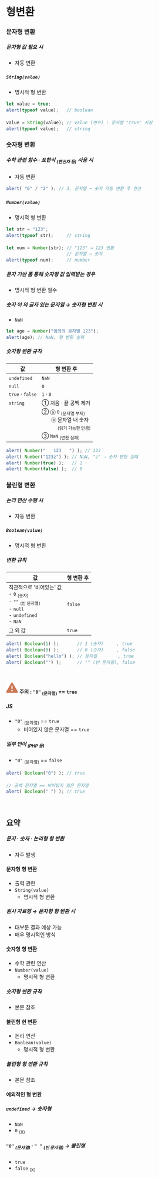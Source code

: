 형변환
=====

### 문자형 변환

##### 문자형 값 필요 시
- 자동 변환

##### `String(value)`
- 명시적 형 변환
```javascript
let value = true;
alert(typeof value);   // boolean

value = String(value); // value (변수) : 문자열 "true" 저장
alert(typeof value);   // string
```

### 숫자형 변환

##### 수학 관련 함수 · 표현식 <sub>(연산자 등)</sub> 사용 시
- 자동 변환
```javascript
alert( "6" / "2" ); // 3, 문자열 → 숫자 자동 변환 후 연산
```

##### `Number(value)`
- 명시적 형 변환
```javascript
let str = "123";
alert(typeof str);     // string

let num = Number(str); // "123" → 123 변환
                       // 문자열 → 숫자
alert(typeof num);     // number
```

##### 문자 기반 폼 통해 숫자형 값 입력받는 경우
- 명시적 형 변환 필수

##### 숫자 이 외 글자 있는 문자열 → 숫자형 변환 시
- `NaN`
```javascript
let age = Number("임의의 문자열 123");
alert(age); // NaN, 형 변환 실패
```

##### 숫자형 변환 규칙

|값|형 변환 후|
|---|---|
|`undefined`|`NaN`|
|`null`|`0`|
|`true` · `false`|`1` · `0`|
|`string`| ① 처음 · 끝 공백 제거|
||② ⓐ `0` <sub>(문자열 부재)</sub><br />　&nbsp;&nbsp;&nbsp;ⓑ 문자열 내 숫자<br /> 　&nbsp;&nbsp;&nbsp;　&nbsp;<sub>(읽기 가능한 만큼)</sub>|
||③ `NaN` <sub>(변환 실패)</sub>|

```javascript
alert( Number("   123   ") ); // 123
alert( Number("123z") ); // NaN, "z" → 숫자 변환 실패
alert( Number(true) );   // 1
alert( Number(false) );  // 0
```

### 불린형 변환

##### 논리 연산 수행 시
- 자동 변환

##### `Boolean(value)`
- 명시적 형 변환

##### 변환 규칙

|값|형 변환 후|
|---|---|
|직관적으로 '비어있는' 값<br />- `0` <sub>(숫자)</sub><br /> - `""` <sub>(빈 문자열)</sub><br /> - `null` <br /> - `undefined`<br /> - `NaN`|`false`|
|그 외 값|`true`|

```javascript
alert( Boolean(1) );       // 1 (숫자)     , true
alert( Boolean(0) );       // 0 (숫자)     , false
alert( Boolean("hello") ); // 문자열        , true
alert( Boolean("") );      // "" (빈 문자열), false
```

<br />

<img src="../../images/commons/icons/triangle-exclamation-solid.svg" /> **주의 : `"0"` <sub>(문자열)</sub> == `true`**

##### JS
- `"0"` <sub>(문자열)</sub> == `true`
  - 비어있지 않은 문자열 == `true`

##### 일부 언어 <sub>(PHP 등)</sub>
- `"0"` <sub>(문자열)</sub> == `false`
```javascript
alert( Boolean("0") ); // true

// 공백 문자열 == 비어있지 않은 문자열
alert( Boolean(" ") ); // true
```

<br />

## 요약

##### 문자 · 숫자 · 논리형 형 변환
- 자주 발생

#### 문자형 형 변환
- 출력 관련
- `String(value)`
  - 명시적 형 변환

##### 원시 자료형 → 문자형 형 변환 시
- 대부분 결과 예상 가능
- 매우 명시적인 방식

#### 숫자형 형 변환
- 수학 관련 연산
- `Number(value)`
  - 명시적 형 변환

##### 숫자형 변환 규칙
- 본문 참조

#### 불린형 현 변환
- 논리 연산
- `Boolean(value)`
  - 명시적 형 변환

##### 불린형 형 변환 규칙
- 본문 참조

#### 예외적인 형 변환

##### `undefined` → 숫자형
- `NaN`
- `0` <sub>(X)</sub>

##### `"0"` <sub>(문자열)</sub> · `" "` <sub>(빈 문자열)</sub> → 불린형
- `true`
- `false` <sub>(X)</sub>
